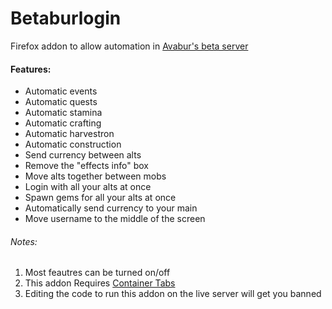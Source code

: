 # Betaburlogin
Firefox addon to allow automation in [Avabur's beta server](https://beta.avabur.com)

#### Features:
* Automatic events
* Automatic quests
* Automatic stamina
* Automatic crafting
* Automatic harvestron
* Automatic construction
* Send currency between alts
* Remove the "effects info" box
* Move alts together between mobs
* Login with all your alts at once
* Spawn gems for all your alts at once
* Automatically send currency to your main
* Move username to the middle of the screen

###### Notes:
1. Most feautres can be turned on/off
2. This addon Requires [Container Tabs](https://support.mozilla.org/en-US/kb/containers)
3. Editing the code to run this addon on the live server will get you banned
